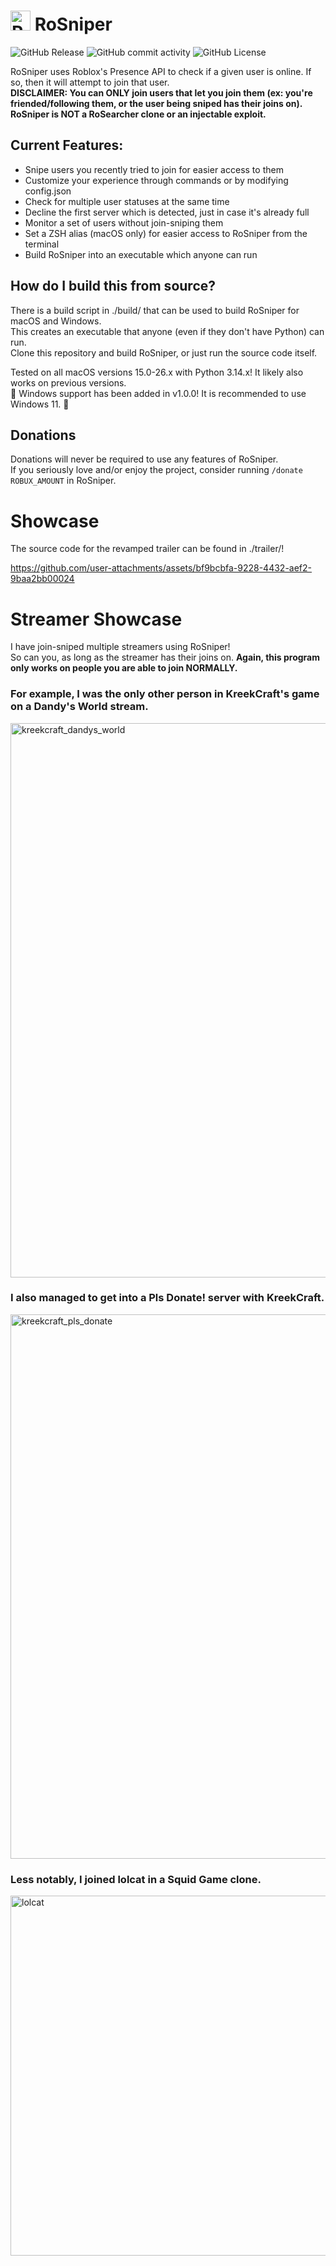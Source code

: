 # <img width="32" height="32" alt="RoSniper" src="https://github.com/user-attachments/assets/628445a0-5e54-41b6-ba5e-dbe9ab6864e0" /> RoSniper

![GitHub Release](https://img.shields.io/github/v/release/introvertednoob/RoSniper)
![GitHub commit activity](https://img.shields.io/github/commit-activity/w/introvertednoob/RoSniper)
![GitHub License](https://img.shields.io/github/license/introvertednoob/RoSniper)

RoSniper uses Roblox's Presence API to check if a given user is online. If so, then it will attempt to join that user.</br>
**DISCLAIMER: You can ONLY join users that let you join them (ex: you're friended/following them, or the user being sniped has their joins on). RoSniper is NOT a RoSearcher clone or an injectable exploit.**

## Current Features:
- Snipe users you recently tried to join for easier access to them
- Customize your experience through commands or by modifying config.json
- Check for multiple user statuses at the same time
- Decline the first server which is detected, just in case it's already full
- Monitor a set of users without join-sniping them
- Set a ZSH alias (macOS only) for easier access to RoSniper from the terminal
- Build RoSniper into an executable which anyone can run

## How do I build this from source?
There is a build script in ./build/ that can be used to build RoSniper for macOS and Windows.</br>
This creates an executable that anyone (even if they don't have Python) can run.</br>
Clone this repository and build RoSniper, or just run the source code itself.</br>

Tested on all macOS versions 15.0-26.x with Python 3.14.x! It likely also works on previous versions.</br>
🎉 Windows support has been added in v1.0.0! It is recommended to use Windows 11. 🎉

## Donations
Donations will never be required to use any features of RoSniper.</br>
If you seriously love and/or enjoy the project, consider running `/donate ROBUX_AMOUNT` in RoSniper.

# Showcase
The source code for the revamped trailer can be found in ./trailer/!</br>

https://github.com/user-attachments/assets/bf9bcbfa-9228-4432-aef2-9baa2bb00024

# Streamer Showcase
I have join-sniped multiple streamers using RoSniper!</br>
So can you, as long as the streamer has their joins on. **Again, this program only works on people you are able to join NORMALLY.**</br>

### For example, I was the only other person in KreekCraft's game on a Dandy's World stream.</br>
<img width="1543" height="887" alt="kreekcraft_dandys_world" src="https://github.com/user-attachments/assets/080192f0-fade-4190-8990-ed68881e0c39" /></br>

### I also managed to get into a Pls Donate! server with KreekCraft.</br>
<img width="1372" height="871" alt="kreekcraft_pls_donate" src="https://github.com/user-attachments/assets/e56e70d4-e9b4-4011-9092-bf0097b48bf9" /></br>

### Less notably, I joined lolcat in a Squid Game clone.</br>
<img width="772" height="576" alt="lolcat" src="https://github.com/user-attachments/assets/ef34ed8b-636a-4543-86bd-08f2e17e1708" /></br>
